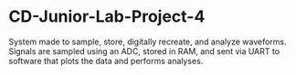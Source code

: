 # CD-Junior-Lab-Project-4
System made to sample, store, digitally recreate, and analyze waveforms.  Signals are sampled using an ADC, stored in RAM, and sent via UART to software that plots the data and performs analyses.
